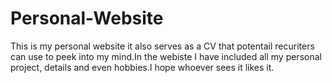 # Personal-Website
This is my personal website it also serves as a CV that potentail recuriters can use to peek into my mind.In the webiste I have included all my personal project, details and even hobbies.I hope whoever sees it likes it.
